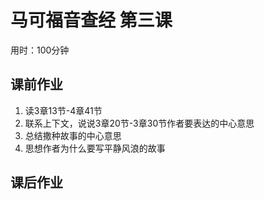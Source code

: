 # 马可福音查经 第三课

用时：100分钟

## 课前作业

1. 读3章13节-4章41节
2. 联系上下文，说说3章20节-3章30节作者要表达的中心意思
3. 总结撒种故事的中心意思
4. 思想作者为什么要写平静风浪的故事

## 课后作业

